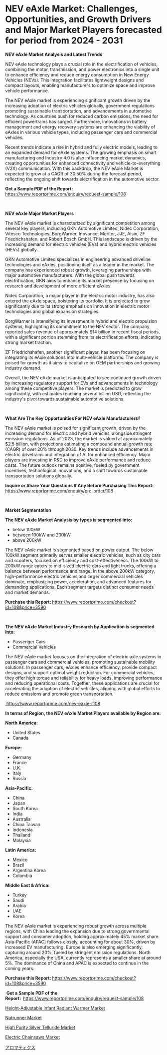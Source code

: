 <p><h1>NEV eAxle Market: Challenges, Opportunities, and Growth Drivers and Major Market Players forecasted for period from 2024 - 2031</h1></p><p><strong>NEV eAxle Market Analysis and Latest Trends</strong></p>
<p><p>NEV eAxle technology plays a crucial role in the electrification of vehicles, combining the motor, transmission, and power electronics into a single unit to enhance efficiency and reduce energy consumption in New Energy Vehicles (NEVs). This integration facilitates lightweight designs and compact layouts, enabling manufacturers to optimize space and improve vehicle performance.</p><p>The NEV eAxle market is experiencing significant growth driven by the increasing adoption of electric vehicles globally, government regulations promoting sustainable transportation, and advancements in automotive technology. As countries push for reduced carbon emissions, the need for efficient powertrains has surged. Furthermore, innovations in battery management and energy recovery systems are enhancing the viability of eAxles in various vehicle types, including passenger cars and commercial vehicles.</p><p>Recent trends indicate a rise in hybrid and fully electric models, leading to an expanded demand for eAxle systems. The growing emphasis on smart manufacturing and Industry 4.0 is also influencing market dynamics, creating opportunities for enhanced connectivity and vehicle-to-everything (V2X) communication. With this backdrop, the NEV eAxle Market is expected to grow at a CAGR of 30.50% during the forecast period, reflecting the ongoing shift towards electrification in the automotive sector.</p></p>
<p><strong>Get a Sample PDF of the Report:&nbsp;</strong> <a href="https://www.reportprime.com/enquiry/request-sample/108">https://www.reportprime.com/enquiry/request-sample/108</a></p>
<p>&nbsp;</p>
<p><strong>NEV eAxle Major Market Players</strong></p>
<p><p>The NEV eAxle market is characterized by significant competition among several key players, including GKN Automotive Limited, Nidec Corporation, Vitesco Technologies, BorgWarner, Inovance, Meritor, JJE, Aisin, ZF Friedrichshafen, and Robert Bosch GmbH. This landscape is driven by the increasing demand for electric vehicles (EVs) and hybrid electric vehicles (HEVs) globally.</p><p>GKN Automotive Limited specializes in engineering advanced driveline technologies and eAxles, positioning itself as a leader in the market. The company has experienced robust growth, leveraging partnerships with major automotive manufacturers. With the global push towards electrification, GKN aims to enhance its market presence by focusing on research and development of more efficient eAxles.</p><p>Nidec Corporation, a major player in the electric motor industry, has also entered the eAxle space, bolstering its portfolio. It is projected to grow significantly due to its strong emphasis on innovation in electric motor technologies and global expansion strategies.</p><p>BorgWarner is intensifying its investment in hybrid and electric propulsion systems, highlighting its commitment to the NEV sector. The company reported sales revenue of approximately $14 billion in recent fiscal periods, with a significant portion stemming from its electrification efforts, indicating strong market traction.</p><p>ZF Friedrichshafen, another significant player, has been focusing on integrating its eAxle solutions into multi-vehicle platforms. The company is poised for growth as it aims to capitalize on OEM partnerships and growing industry demand.</p><p>Overall, the NEV eAxle market is anticipated to see continued growth driven by increasing regulatory support for EVs and advancements in technology among these competitive players. The market is predicted to grow significantly, with estimates reaching several billion USD, reflecting the industry's pivot towards sustainable automotive solutions.</p></p>
<p>&nbsp;</p>
<p><strong>What Are The Key Opportunities For NEV eAxle Manufacturers?</strong></p>
<p><p>The NEV eAxle market is poised for significant growth, driven by the increasing demand for electric and hybrid vehicles, alongside stringent emission regulations. As of 2023, the market is valued at approximately $2.5 billion, with projections estimating a compound annual growth rate (CAGR) of over 20% through 2030. Key trends include advancements in electric drivetrains and integration of AI for enhanced efficiency. Major players are investing in R&D to improve eAxle performance and reduce costs. The future outlook remains positive, fueled by government incentives, technological innovations, and a shift towards sustainable transportation solutions globally.</p></p>
<p><strong>Inquire or Share Your Questions If Any Before Purchasing This Report:</strong> <a href="https://www.reportprime.com/enquiry/pre-order/108">https://www.reportprime.com/enquiry/pre-order/108</a></p>
<p>&nbsp;</p>
<p><strong>Market Segmentation</strong></p>
<p><strong>The NEV eAxle Market Analysis by types is segmented into:</strong></p>
<p><ul><li>below 100kW</li><li>between 100kW and 200kW</li><li>above 200kW</li></ul></p>
<p><p>The NEV eAxle market is segmented based on power output. The below 100kW segment primarily serves smaller electric vehicles, such as city cars and scooters, focused on efficiency and cost-effectiveness. The 100kW to 200kW range caters to mid-sized electric cars and light trucks, offering a balance between performance and range. In the above 200kW category, high-performance electric vehicles and larger commercial vehicles dominate, emphasizing power, acceleration, and advanced features for demanding applications. Each segment targets distinct consumer needs and market demands.</p></p>
<p><strong>Purchase this Report:&nbsp;</strong><a href="https://www.reportprime.com/checkout?id=108&price=3590">https://www.reportprime.com/checkout?id=108&price=3590</a></p>
<p>&nbsp;</p>
<p><strong>The NEV eAxle Market Industry Research by Application is segmented into:</strong></p>
<p><ul><li>Passenger Cars</li><li>Commercial Vehicles</li></ul></p>
<p><p>The NEV eAxle market focuses on the integration of electric axle systems in passenger cars and commercial vehicles, promoting sustainable mobility solutions. In passenger cars, eAxles enhance efficiency, provide compact designs, and support optimal weight reduction. For commercial vehicles, they offer high torque and reliability for heavy loads, improving performance and reducing operational costs. Together, these applications are crucial for accelerating the adoption of electric vehicles, aligning with global efforts to reduce emissions and promote green transportation.</p></p>
<p><a href="https://www.reportprime.com/nev-eaxle-r108">&nbsp;https://www.reportprime.com/nev-eaxle-r108</a></p>
<p><strong>In terms of Region, the NEV eAxle Market Players available by Region are:</strong></p>
<p>
    <p> <strong> North America: </strong>
        <ul>
            <li>United States</li>
            <li>Canada</li>
        </ul>
        </p> 
    <p> <strong> Europe: </strong>
        <ul>
            <li>Germany</li>
            <li>France</li>
            <li>U.K.</li>
            <li>Italy</li>
            <li>Russia</li>
        </ul>
        </p> 
    <p> <strong> Asia-Pacific: </strong>
        <ul>
            <li>China</li>
            <li>Japan</li>
            <li>South Korea</li>
            <li>India</li>
            <li>Australia</li>
            <li>China Taiwan</li>
            <li>Indonesia</li>
            <li>Thailand</li>
            <li>Malaysia</li>
        </ul>
        </p> 
    <p> <strong> Latin America: </strong>
        <ul>
            <li>Mexico</li>
            <li>Brazil</li>
            <li>Argentina Korea</li>
            <li>Colombia</li>
        </ul>
        </p> 
    <p> <strong> Middle East & Africa: </strong>
        <ul>
            <li>Turkey</li>
            <li>Saudi</li>
            <li>Arabia</li>
            <li>UAE</li>
            <li>Korea</li>
        </ul>
    </p>
    </p>
<p><p>The NEV eAxle market is experiencing robust growth across multiple regions, with China leading the expansion due to strong governmental support and consumer adoption, holding approximately 45% market share. Asia-Pacific (APAC) follows closely, accounting for about 30%, driven by increased EV manufacturing. Europe is also emerging significantly, capturing around 20%, fueled by stringent emission regulations. North America, especially the USA, currently represents a smaller share at around 5%. The dominance of China and APAC is expected to continue in the coming years.</p></p>
<p><strong>Purchase this Report: </strong><a href="https://www.reportprime.com/checkout?id=108&price=3590">https://www.reportprime.com/checkout?id=108&price=3590</a></p>
<p>&nbsp;<strong>Get a Sample PDF of the Report:&nbsp;&nbsp;</strong><a href="https://www.reportprime.com/enquiry/request-sample/108">https://www.reportprime.com/enquiry/request-sample/108</a></p>
<p><strong></strong></p>
<p><p><a href="https://issuu.com/reportprime-2/docs/height-adjustable-infant-radiant-wa_513798716f51f9">Height-Adjustable Infant Radiant Warmer Market</a></p><p><a href="https://medium.com/@polesdua.1/global-nutrunner-market-exploring-market-share-market-trends-and-future-growth-c064ca052b2e">Nutrunner Market</a></p><p><a href="https://issuu.com/reportprime-2/docs/high-purity-silver-telluride-market_1a1806fd173f30">High Purity Silver Telluride Market</a></p><p><a href="https://medium.com/@polesdua.1/global-electric-chainsaws-market-sector-types-applications-market-player-strategies-regional-71c1f824d269">Electric Chainsaws Market</a></p><p><a href="https://medium.com/@vadkqfca47/%E3%82%A2%E3%83%AD%E3%83%9E%E3%83%86%E3%82%A3%E3%82%AF%E3%82%B9%E5%B8%82%E5%A0%B4%E5%88%86%E6%9E%90%E5%A0%B1%E5%91%8A%E6%9B%B8-%E5%9C%B0%E5%9F%9F-%E7%A8%AE%E9%A1%9E-%E3%83%99%E3%83%B3%E3%82%BC%E3%83%B3-%E3%83%88%E3%83%AB%E3%82%A8%E3%83%B3-%E3%82%AA%E3%82%AD%E3%82%B7%E3%83%AC%E3%83%B3-%E3%83%91%E3%83%A9%E3%82%AD%E3%82%B7%E3%83%AC%E3%83%B3-%E3%81%8A%E3%82%88%E3%81%B3%E7%94%A8%E9%80%94-%E5%A1%97%E6%96%99-%E3%82%B3%E3%83%BC%E3%83%86%E3%82%A3%E3%83%B3%E3%82%B0-%E8%87%AA%E5%8B%95%E8%BB%8A-%E8%A3%BD%E8%96%AC-%E7%9F%B3%E6%B2%B9-%E3%82%AC%E3%82%B9-%E5%8C%96%E5%AD%A6-%E3%81%9D%E3%81%AE%E4%BB%96-%E3%81%AB%E3%82%88%E3%82%8B%E3%82%B0%E3%83%AD%E3%83%BC%E3%83%90%E3%83%AB%E3%82%A4%E3%83%B3%E3%82%B5%E3%82%A4%E3%83%88-01a4cef20275">アロマティクス</a></p></p>